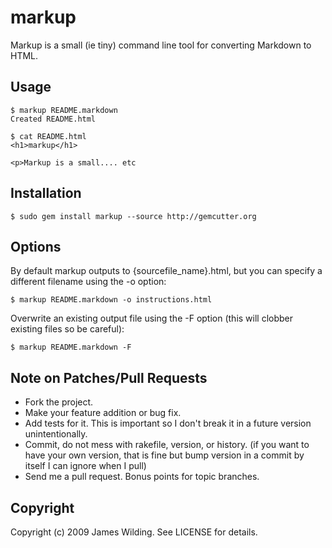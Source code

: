# markup

Markup is a small (ie tiny) command line tool for converting Markdown to HTML.

## Usage

	$ markup README.markdown
	Created README.html

	$ cat README.html
	<h1>markup</h1>
	
	<p>Markup is a small.... etc

## Installation

	$ sudo gem install markup --source http://gemcutter.org


## Options

By default markup outputs to {sourcefile_name}.html, but you can specify a different filename using the -o option:

	$ markup README.markdown -o instructions.html
	
Overwrite an existing output file using the -F option (this will clobber existing files so be careful):

	$ markup README.markdown -F

## Note on Patches/Pull Requests
 
* Fork the project.
* Make your feature addition or bug fix.
* Add tests for it. This is important so I don't break it in a
  future version unintentionally.
* Commit, do not mess with rakefile, version, or history.
  (if you want to have your own version, that is fine but
   bump version in a commit by itself I can ignore when I pull)
* Send me a pull request. Bonus points for topic branches.

## Copyright

Copyright (c) 2009 James Wilding. See LICENSE for details.
